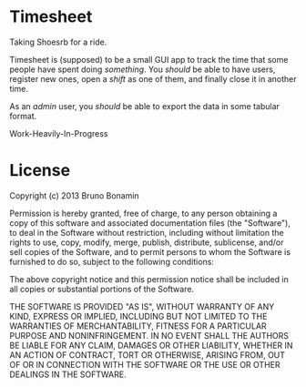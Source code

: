 # Timesheet

Taking Shoesrb for a ride.

Timesheet is (supposed) to be a small GUI app to track the time that some people have spent doing *something*. You *should* be able to have users, register new ones, open a _shift_ as one of them, and finally close it in another time.

As an _admin_ user, you *should* be able to export the data in some tabular format.

Work-Heavily-In-Progress

# License
Copyright (c) 2013 Bruno Bonamin

Permission is hereby granted, free of charge, to any person obtaining a copy of this software and associated documentation files (the "Software"), to deal in the Software without restriction, including without limitation the rights to use, copy, modify, merge, publish, distribute, sublicense, and/or sell copies of the Software, and to permit persons to whom the Software is furnished to do so, subject to the following conditions:

The above copyright notice and this permission notice shall be included in all copies or substantial portions of the Software.

THE SOFTWARE IS PROVIDED "AS IS", WITHOUT WARRANTY OF ANY KIND, EXPRESS OR IMPLIED, INCLUDING BUT NOT LIMITED TO THE WARRANTIES OF MERCHANTABILITY, FITNESS FOR A PARTICULAR PURPOSE AND NONINFRINGEMENT. IN NO EVENT SHALL THE AUTHORS BE LIABLE FOR ANY CLAIM, DAMAGES OR OTHER LIABILITY, WHETHER IN AN ACTION OF CONTRACT, TORT OR OTHERWISE, ARISING FROM, OUT OF OR IN CONNECTION WITH THE SOFTWARE OR THE USE OR OTHER DEALINGS IN THE SOFTWARE. 
